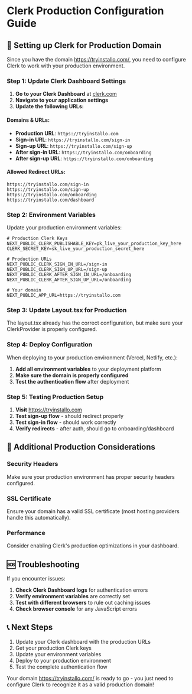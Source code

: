 # Clerk Production Configuration Guide

## 🚀 Setting up Clerk for Production Domain

Since you have the domain https://tryinstallo.com/, you need to configure Clerk to work with your production environment.

### Step 1: Update Clerk Dashboard Settings

1. **Go to your Clerk Dashboard** at [clerk.com](https://clerk.com)
2. **Navigate to your application settings**
3. **Update the following URLs:**

#### Domains & URLs:
- **Production URL**: `https://tryinstallo.com`
- **Sign-in URL**: `https://tryinstallo.com/sign-in`
- **Sign-up URL**: `https://tryinstallo.com/sign-up`
- **After sign-in URL**: `https://tryinstallo.com/onboarding`
- **After sign-up URL**: `https://tryinstallo.com/onboarding`

#### Allowed Redirect URLs:
```
https://tryinstallo.com/sign-in
https://tryinstallo.com/sign-up
https://tryinstallo.com/onboarding
https://tryinstallo.com/dashboard
```

### Step 2: Environment Variables

Update your production environment variables:

```env
# Production Clerk Keys
NEXT_PUBLIC_CLERK_PUBLISHABLE_KEY=pk_live_your_production_key_here
CLERK_SECRET_KEY=sk_live_your_production_secret_here

# Production URLs
NEXT_PUBLIC_CLERK_SIGN_IN_URL=/sign-in
NEXT_PUBLIC_CLERK_SIGN_UP_URL=/sign-up
NEXT_PUBLIC_CLERK_AFTER_SIGN_IN_URL=/onboarding
NEXT_PUBLIC_CLERK_AFTER_SIGN_UP_URL=/onboarding

# Your domain
NEXT_PUBLIC_APP_URL=https://tryinstallo.com
```

### Step 3: Update Layout.tsx for Production

The layout.tsx already has the correct configuration, but make sure your ClerkProvider is properly configured.

### Step 4: Deploy Configuration

When deploying to your production environment (Vercel, Netlify, etc.):

1. **Add all environment variables** to your deployment platform
2. **Make sure the domain is properly configured**
3. **Test the authentication flow** after deployment

### Step 5: Testing Production Setup

1. **Visit** https://tryinstallo.com
2. **Test sign-up flow** - should redirect properly
3. **Test sign-in flow** - should work correctly
4. **Verify redirects** - after auth, should go to onboarding/dashboard

## 🔧 Additional Production Considerations

### Security Headers
Make sure your production environment has proper security headers configured.

### SSL Certificate
Ensure your domain has a valid SSL certificate (most hosting providers handle this automatically).

### Performance
Consider enabling Clerk's production optimizations in your dashboard.

## 🆘 Troubleshooting

If you encounter issues:

1. **Check Clerk Dashboard logs** for authentication errors
2. **Verify environment variables** are correctly set
3. **Test with different browsers** to rule out caching issues
4. **Check browser console** for any JavaScript errors

## 📞 Next Steps

1. Update your Clerk dashboard with the production URLs
2. Get your production Clerk keys
3. Update your environment variables
4. Deploy to your production environment
5. Test the complete authentication flow

Your domain https://tryinstallo.com/ is ready to go - you just need to configure Clerk to recognize it as a valid production domain!
